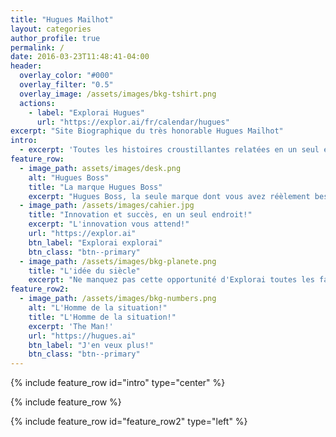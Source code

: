```yaml
---
title: "Hugues Mailhot"
layout: categories
author_profile: true
permalink: /
date: 2016-03-23T11:48:41-04:00
header:
  overlay_color: "#000"
  overlay_filter: "0.5"
  overlay_image: /assets/images/bkg-tshirt.png
  actions:
    - label: "Explorai Hugues"
      url: "https://explor.ai/fr/calendar/hugues"
excerpt: "Site Biographique du très honorable Hugues Mailhot"
intro: 
  - excerpt: 'Toutes les histoires croustillantes relatées en un seul endroit!'
feature_row:
  - image_path: assets/images/desk.png
    alt: "Hugues Boss"
    title: "La marque Hugues Boss"
    excerpt: "Hugues Boss, la seule marque dont vous avez réèlement besoin pour réussir!"
  - image_path: /assets/images/cahier.jpg
    title: "Innovation et succès, en un seul endroit!"
    excerpt: "L'innovation vous attend!"
    url: "https://explor.ai"
    btn_label: "Explorai explorai"
    btn_class: "btn--primary"
  - image_path: /assets/images/bkg-planete.png
    title: "L'idée du siècle"
    excerpt: "Ne manquez pas cette opportunité d'Explorai toutes les facettes de Hugues!"
feature_row2:
  - image_path: /assets/images/bkg-numbers.png
    alt: "L'Homme de la situation!"
    title: "L'Homme de la situation!"
    excerpt: 'The Man!'
    url: "https://hugues.ai"
    btn_label: "J'en veux plus!"
    btn_class: "btn--primary"
---
```


{% include feature_row id="intro" type="center" %}

{% include feature_row %}

{% include feature_row id="feature_row2" type="left" %}
